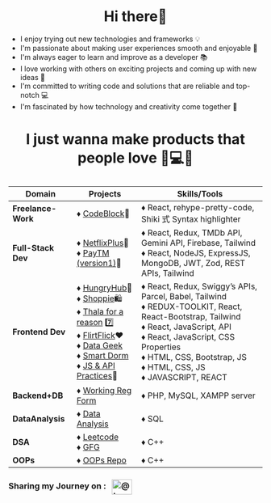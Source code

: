 <h1 align="center">Hi there👋</h1>


- I enjoy trying out new technologies and frameworks 💡
- I'm passionate about making user experiences smooth and enjoyable 🌟
- I'm always eager to learn and improve as a developer 📚
- I love working with others on exciting projects and coming up with new ideas 🚀
- I'm committed to writing code and solutions that are reliable and top-notch 💻
- I'm fascinated by how technology and creativity come together 🎨

# <p align="center">I just wanna make products that people love 💖💻✨ </p>

| Domain                                        | Projects                                                                                               | Skills/Tools |
|--------------------------                     |-------------------------------------------------------                                                 | ---------------
| **Freelance-Work**                            |    ♦ [CodeBlock](https://github.com/aniketsinha2002/codeblock)📱                                       |  ♦ React, rehype-pretty-code, Shiki 式 Syntax highlighter
| **Full-Stack Dev**                            |    ♦ [NetflixPlus](https://github.com/aniketsinha2002/NetflixGPT)🍿   <br> ♦ [PayTM (version1)](https://github.com/aniketsinha2002/100xDevs/tree/main/paytm)💸                          |  ♦ React, Redux, TMDb API, Gemini API, Firebase, Tailwind  <br> ♦ React, NodeJS, ExpressJS, MongoDB, JWT, Zod, REST APIs, Tailwind 
| **Frontend Dev**                              | ♦ [HungryHub](https://github.com/aniketsinha2002/HungryHub)🍔 <br> ♦ [Shoppie](https://github.com/aniketsinha2002/Shoppie)🛍️ <br> ♦ [Thala for a reason](https://github.com/aniketsinha2002/Thala-For-A-Reason) 7️⃣  <br> ♦ [FlirtFlick](https://github.com/aniketsinha2002/FlirtFlick)❤️ <br> ♦ [Data Geek](https://github.com/aniketsinha2002/DataGeek)   <br> ♦ [Smart Dorm](https://github.com/aniketsinha2002/smartdorm.github.io) <br> ♦ [JS & API Practices](https://github.com/aniketsinha2002/Javascript-and-API-practices)🐛 |  ♦ React, Redux, Swiggy’s APIs, Parcel, Babel, Tailwind <br> ♦ REDUX-TOOLKIT, React, React-Bootstrap, Tailwind <br> ♦ React, JavaScript, API <br> ♦ React, JavaScript, CSS Properties <br> ♦ HTML, CSS, Bootstrap, JS <br> ♦ HTML, CSS, JS <br> ♦ JAVASCRIPT, REACT 
| **Backend+DB**                            | ♦ [Working Reg Form](https://github.com/aniketsinha2002/Working-Registration-Form)  | ♦ PHP, MySQL, XAMPP server
| **DataAnalysis**                                  | ♦ [Data Analysis](https://github.com/aniketsinha2002/SQL_Data_Analysis_CENSUS2011)    | ♦ SQL 
| **DSA**                                 | ♦ [Leetcode](https://github.com/aniketsinha2002/Leetcode-Sol)  <br> ♦ [GFG](https://github.com/aniketsinha2002/GFG-Sol)                                    | ♦ C++
| **OOPs**                                | ♦ [OOPs Repo](https://github.com/aniketsinha2002/OOPs)                | ♦ C++


<h3 align="left">
Sharing my Journey on :
&nbsp;&nbsp;<a href="https://twitter.com/Aniket_16May" target="blank"><img align="center" src="https://raw.githubusercontent.com/rahuldkjain/github-profile-readme-generator/master/src/images/icons/Social/twitter.svg" alt="@truptimane9" height="30" width="40" /></a>
</h3>
